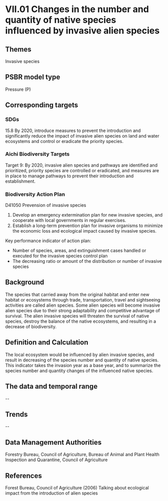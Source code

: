 # VII.01 Changes in the number and quantity of native species influenced by invasive alien species

<script type="text/javascript" src="http://cdn.mathjax.org/mathjax/latest/MathJax.js?config=TeX-AMS-MML_HTMLorMML"></script>

## Themes
Invasive species
## PSBR model type
Pressure (P)
## Corresponding targets
### SDGs
15.8 By 2020, introduce measures to prevent the introduction and significantly reduce the impact of invasive alien species on land and water ecosystems and control or eradicate the priority species.
### Aichi Biodiversity Targets
Target 9: By 2020, invasive alien species and pathways are identified and prioritized, priority species are controlled or eradicated, and measures are in place to manage pathways to prevent their introduction and establishment.
### Biodiversity Action Plan
D41050 Prevension of invasive species
1. Develop an emergency extermination plan for new invasive species, and cooperate with local governments in regular exercises.
2. Establish a long-term prevention plan for invasive organisms to minimize the economic loss and ecological impact caused by invasive species.

Key performance indicator of action plan:
* Number of species, areas, and extinguishment cases handled or executed for the invasive species control plan
* The decreasing ratio or amount of the distribution or number of invasive species
## Background
The species that carried away from the original habitat and enter new habitat or ecosystems through trade, transportation, travel and sightseeing activities are called alien species. Some alien species will become invasive alien species due to their strong adaptability and competitive advantage of survival. The alien invasive species will threaten the survival of native species, destroy the balance of the native ecosystems, and resulting in a decrease of biodiversity.
## Definition and Calculation
The local ecosystem would be influenced by alien invasive species, and result in decreasing of the species number and quantity of native species. This indicator takes the invasion year as a base year, and to summarize the species number and quantity changes of the influenced native species.
## The data and temporal range
--
## Trends
--
## Data Management Authorities
Forestry Bureau, Council of Agriculture, Bureau of Animal and Plant Health Inspection and Quarantine, Council of Agriculture
## References
Forest Bureau, Council of Agriculture (2006) Talking about ecological impact from the introduction of alien species